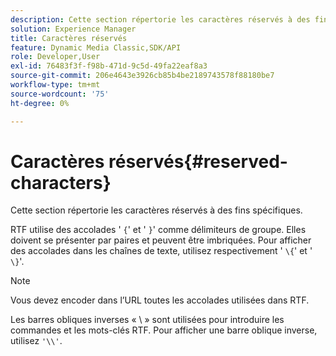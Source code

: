 ```yaml
---
description: Cette section répertorie les caractères réservés à des fins spécifiques.
solution: Experience Manager
title: Caractères réservés
feature: Dynamic Media Classic,SDK/API
role: Developer,User
exl-id: 76483f3f-f98b-471d-9c5d-49fa22eaf8a3
source-git-commit: 206e4643e3926cb85b4be2189743578f88180be7
workflow-type: tm+mt
source-wordcount: '75'
ht-degree: 0%

---
```


# Caractères réservés{#reserved-characters}

Cette section répertorie les caractères réservés à des fins spécifiques.

RTF utilise des accolades &#39; `{`&#39; et &#39; `}`&#39; comme délimiteurs de groupe. Elles doivent se présenter par paires et peuvent être imbriquées. Pour afficher des accolades dans les chaînes de texte, utilisez respectivement &#39; `\{`&#39; et &#39; `\}`&#39;.

>[!NOTE]
>
>Vous devez encoder dans l’URL toutes les accolades utilisées dans RTF.

Les barres obliques inverses « \ » sont utilisées pour introduire les commandes et les mots-clés RTF. Pour afficher une barre oblique inverse, utilisez `'\\'`.
